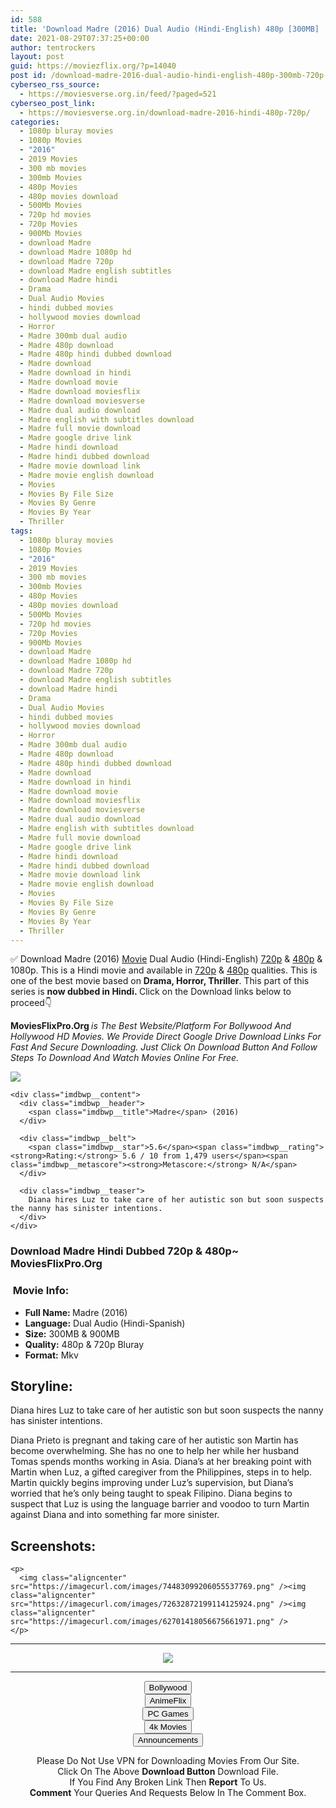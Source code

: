 ```yaml
---
id: 588
title: 'Download Madre (2016) Dual Audio (Hindi-English) 480p [300MB] || 720p [900MB]'
date: 2021-08-29T07:37:25+00:00
author: tentrockers
layout: post
guid: https://moviezflix.org/?p=14040
post id: /download-madre-2016-dual-audio-hindi-english-480p-300mb-720p-900mb/
cyberseo_rss_source:
  - https://moviesverse.org.in/feed/?paged=521
cyberseo_post_link:
  - https://moviesverse.org.in/download-madre-2016-hindi-480p-720p/
categories:
  - 1080p bluray movies
  - 1080p Movies
  - "2016"
  - 2019 Movies
  - 300 mb movies
  - 300mb Movies
  - 480p Movies
  - 480p movies download
  - 500Mb Movies
  - 720p hd movies
  - 720p Movies
  - 900Mb Movies
  - download Madre
  - download Madre 1080p hd
  - download Madre 720p
  - download Madre english subtitles
  - download Madre hindi
  - Drama
  - Dual Audio Movies
  - hindi dubbed movies
  - hollywood movies download
  - Horror
  - Madre 300mb dual audio
  - Madre 480p download
  - Madre 480p hindi dubbed download
  - Madre download
  - Madre download in hindi
  - Madre download movie
  - Madre download moviesflix
  - Madre download moviesverse
  - Madre dual audio download
  - Madre english with subtitles download
  - Madre full movie download
  - Madre google drive link
  - Madre hindi download
  - Madre hindi dubbed download
  - Madre movie download link
  - Madre movie english download
  - Movies
  - Movies By File Size
  - Movies By Genre
  - Movies By Year
  - Thriller
tags:
  - 1080p bluray movies
  - 1080p Movies
  - "2016"
  - 2019 Movies
  - 300 mb movies
  - 300mb Movies
  - 480p Movies
  - 480p movies download
  - 500Mb Movies
  - 720p hd movies
  - 720p Movies
  - 900Mb Movies
  - download Madre
  - download Madre 1080p hd
  - download Madre 720p
  - download Madre english subtitles
  - download Madre hindi
  - Drama
  - Dual Audio Movies
  - hindi dubbed movies
  - hollywood movies download
  - Horror
  - Madre 300mb dual audio
  - Madre 480p download
  - Madre 480p hindi dubbed download
  - Madre download
  - Madre download in hindi
  - Madre download movie
  - Madre download moviesflix
  - Madre download moviesverse
  - Madre dual audio download
  - Madre english with subtitles download
  - Madre full movie download
  - Madre google drive link
  - Madre hindi download
  - Madre hindi dubbed download
  - Madre movie download link
  - Madre movie english download
  - Movies
  - Movies By File Size
  - Movies By Genre
  - Movies By Year
  - Thriller
---
```

<div class="thecontent clearfix">
  <p>
    ✅ Download Madre (2016) <a href="https://moviesverse.org.in/category/movies/" data-wpel-link="internal">Movie</a> Dual Audio (Hindi-English) <a href="https://moviesverse.org.in/720p-movies/" data-wpel-link="internal">720p</a>&nbsp;&&nbsp;<a href="https://moviesverse.org.in/480p-movies/" data-wpel-link="internal">480p</a> & 1080p. This is a Hindi movie and available in <a href="https://moviesverse.org.in/720p-movies/" data-wpel-link="internal">720p</a>&nbsp;&&nbsp;<a href="https://moviesverse.org.in/480p-movies/" data-wpel-link="internal">480p</a> qualities. This is one of the best movie based on <strong>Drama, Horror, Thriller</strong>. This part of this series is <strong>now dubbed in <span>Hindi.&nbsp;</span></strong><span>Click on the Download links below to proceed👇</span>
  </p>
  
  <p>
    <strong><span>MoviesFlixPro.Org&nbsp;</span></strong><em>is The Best Website/Platform For Bollywood And Hollywood HD Movies. We Provide Direct Google Drive Download Links For Fast And Secure Downloading. Just Click On Download Button And Follow Steps To&nbsp;Download And Watch Movies Online For Free.</em>
  </p>
  
  <div class="imdbwp imdbwp--movie dark">
    <div class="imdbwp__thumb">
      <a class="imdbwp__link" target="_blank" title="Madre" href="https://www.imdb.com/title/tt5707304/" rel="nofollow external noopener noreferrer" data-wpel-link="external"><img class="imdbwp__img" src="https://m.media-amazon.com/images/M/MV5BZjFkZTVhNTEtYjhmMC00YmRhLWEzYzktN2Q5ZTY0OTkxNjAyXkEyXkFqcGdeQXVyNTU1MzI3NDM@._V1_SX300.jpg" /></a>
    </div>
    
    <div class="imdbwp__content">
      <div class="imdbwp__header">
        <span class="imdbwp__title">Madre</span> (2016)
      </div>
      
      <div class="imdbwp__belt">
        <span class="imdbwp__star">5.6</span><span class="imdbwp__rating"><strong>Rating:</strong> 5.6 / 10 from 1,479 users</span><span class="imdbwp__metascore"><strong>Metascore:</strong> N/A</span>
      </div>
      
      <div class="imdbwp__teaser">
        Diana hires Luz to take care of her autistic son but soon suspects the nanny has sinister intentions.
      </div>
    </div>
  </div>
  
  <h3>
    <span>Download Madre Hindi Dubbed 720p & 480p~ MoviesFlixPro.Org</span>
  </h3>
  
  <h3>
    <span>&nbsp;Movie Info:&nbsp;</span>
  </h3>
  
  <ul>
    <li>
      <strong>Full Name: </strong>Madre (2016)
    </li>
    <li>
      <strong>Language:</strong> Dual Audio (Hindi-Spanish)
    </li>
    <li>
      <strong>Size:</strong> 300MB & 900MB
    </li>
    <li>
      <strong>Quality:</strong> 480p & 720p Bluray
    </li>
    <li>
      <strong>Format:</strong>&nbsp;Mkv
    </li>
  </ul>
  
  <h2>
    <span>Storyline:</span>
  </h2>
  
  <p>
    Diana hires Luz to take care of her autistic son but soon suspects the nanny has sinister intentions.
  </p>
  
  <div>
    Diana Prieto is pregnant and taking care of her autistic son Martin has become overwhelming. She has no one to help her while her husband Tomas spends months working in Asia. Diana’s at her breaking point with Martin when Luz, a gifted caregiver from the Philippines, steps in to help. Martin quickly begins improving under Luz’s supervision, but Diana’s worried that he’s only being taught to speak Filipino. Diana begins to suspect that Luz is using the language barrier and voodoo to turn Martin against Diana and into something far more sinister.
  </div>
  
  <div class="summary_text">
    <h2>
      <span>Screenshots:</span>
    </h2>
    
    <p>
      <img class="aligncenter" src="https://imagecurl.com/images/74483099206055537769.png" /><img class="aligncenter" src="https://imagecurl.com/images/72632872199114125924.png" /><img class="aligncenter" src="https://imagecurl.com/images/62701418056675661971.png" />
    </p>
  </div>
</div>

<center>
  </p> 
  
  <hr />
  
  <p>
    <a href="http://gdrivepro.xyz/join.php" data-wpel-link="external" target="_blank" rel="nofollow external noopener noreferrer"><img src="https://i.imgur.com/FhMdWdW.png" /></a>
  </p>
  
  <hr />
  
  <p>
    <a href="https://dogemovies.xyz" target="_blank" data-wpel-link="external" rel="nofollow external noopener noreferrer"><button class="button button5">Bollywood</button></a><br /> <a href="https://animeflix.in" target="_blank" data-wpel-link="external" rel="nofollow external noopener noreferrer"><button class="button button5">AnimeFlix</button></a><br /> <a href="https://gamesflix.net/" target="_blank" data-wpel-link="external" rel="nofollow external noopener noreferrer"><button class="button button5">PC Games</button></a><br /> <a href="https://uhdmovies.in" target="_blank" data-wpel-link="external" rel="nofollow external noopener noreferrer"><button class="button button5">4k Movies</button></a><br /> <a href="https://moviesverse.org.in/announcements/" target="_blank" data-wpel-link="internal" rel="noopener"><button class="button button5">Announcements</button></a>
  </p>
  
  <div class="alert alert-danger">
    Please Do Not Use VPN for Downloading Movies From Our Site.
  </div>
  
  <div class="alert alert-success">
    Click On The Above <strong>Download Button</strong> Download File.
  </div>
  
  <div class="alert alert-warning">
    If You Find Any Broken Link Then <strong>Report</strong> To Us.
  </div>
  
  <div class="alert alert-info">
    <strong>Comment</strong> Your Queries And Requests Below In The Comment Box.
  </div>
  
  <p>
    </center>
  </p>